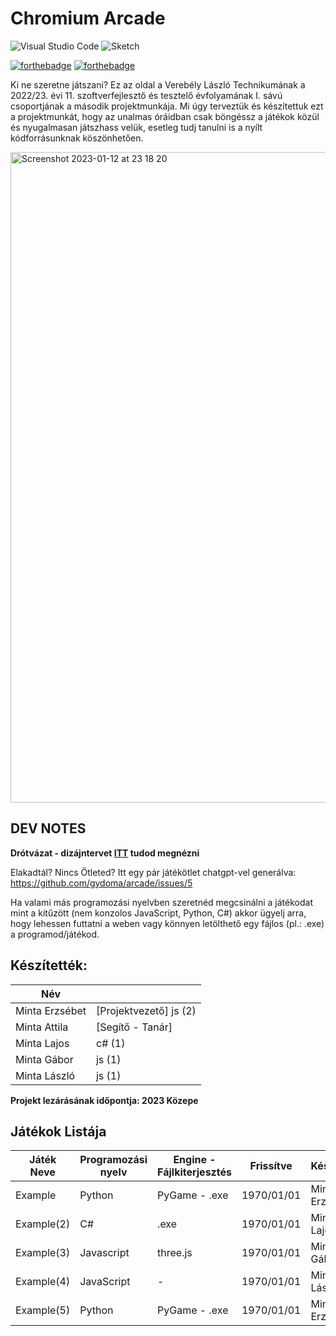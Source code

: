 # Chromium Arcade

![Visual Studio Code](https://img.shields.io/badge/Visual%20Studio%20Code-0078d7.svg?style=for-the-badge&logo=visual-studio-code&logoColor=white)
![Sketch](https://img.shields.io/badge/Sketch-FFB387?style=for-the-badge&logo=sketch&logoColor=black)

[![forthebadge](https://forthebadge.com/images/badges/gluten-free.svg)](https://forthebadge.com)
[![forthebadge](https://forthebadge.com/images/badges/built-with-grammas-recipe.svg)](https://forthebadge.com)

Ki ne szeretne játszani? Ez az oldal a Verebély László Technikumának a 2022/23. évi 11. szoftverfejlesztő és tesztelő évfolyamának I. sávú csoportjának a második projektmunkája. Mi úgy terveztük és készítettuk ezt a projektmunkát, hogy az unalmas óráidban csak böngéssz a játékok közül és nyugalmasan játszhass velük, esetleg tudj tanulni is a nyílt kódforrásunknak köszönhetően.

<img width="1041" alt="Screenshot 2023-01-12 at 23 18 20" src="https://user-images.githubusercontent.com/65687471/212193250-f856dca0-9d3a-4905-8eb4-8353e412f619.png">

## DEV NOTES

**Drótvázat - dizájntervet [ITT](https://www.sketch.com/s/be49d22c-e4f3-4380-bbfe-fca234c20055) tudod megnézni**

Elakadtál? Nincs Ötleted? Itt egy pár játékötlet chatgpt-vel generálva: https://github.com/gydoma/arcade/issues/5


Ha valami más programozási nyelvben szeretnéd megcsinálni a játékodat mint a kitűzött (nem konzolos JavaScript, Python, C#) akkor ügyelj arra, hogy lehessen futtatni a weben vagy könnyen letölthető egy fájlos (pl.: .exe) a programod/játékod.



## Készítették:

| Név | |
| ------ | ------ |
| Minta Erzsébet | [Projektvezető] js (2)|
| Minta Attila | [Segítő - Tanár] |
| Minta Lajos | c# (1) |
| Minta Gábor | js (1) |
| Minta László | js (1) |





**Projekt lezárásának időpontja: 2023 Közepe**



## Játékok Listája

| Játék Neve | Programozási nyelv | Engine - Fájlkiterjesztés | Frissítve | Készítette |
| ------ | ------ | ------ | ------ | ------ |
| Example | Python | PyGame - .exe | 1970/01/01 | Minta Erzsébet |
| Example(2) | C# | .exe | 1970/01/01 | Minta Lajos |
| Example(3) | Javascript | three.js | 1970/01/01 | Minta Gábor |
| Example(4) | JavaScript | - | 1970/01/01 | Minta László |
| Example(5) | Python | PyGame - .exe | 1970/01/01 | Minta Erzsébet |

